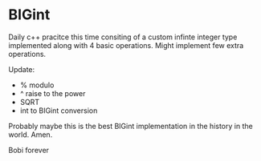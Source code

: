 # BIGint
Daily c++ pracitce this time consiting of a custom infinte integer type implemented along with 4 basic operations.
Might implement few extra operations.

Update:

- % modulo
- ^ raise to the power
- SQRT 
- int to BIGint conversion

Probably maybe this is the best BIGint implementation in the history in the world. Amen.


Bobi forever

